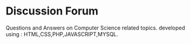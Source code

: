 # Discussion Forum
Questions and Answers on Computer Science related topics.
developed using : HTML,CSS,PHP,JAVASCRIPT,MYSQL.
